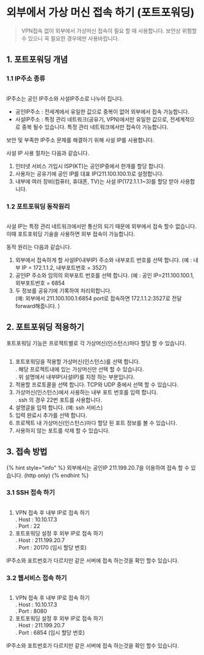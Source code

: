# 외부에서 가상 머신 접속 하기 (포트포워딩)

> VPN접속 없이 외부에서 가상머신 접속이 필요 할 때 사용합니다. 보안상 위험할 수 있으니 꼭 필요한 경우에만 사용바랍니다.&#x20;

## 1. 포트포워딩 개념

### 1.1  IP주소 종류&#x20;

<figure><img src="../../.gitbook/assets/image (59).png" alt=""><figcaption></figcaption></figure>

IP주소는 공인 IP주소와 사설IP주소로 나누어 집니다.&#x20;

* 공인IP주소 : 전세계에서 유일한 값으로 중복이 없어 외부에서 접속 가능합니다.&#x20;
* 사설IP주소 : 특정 관리 네트워크(공유기, VPN)에서만 유일한 값으로, 전세계적으로 중복 될수 있습니다. 특정 관리 네트워크에서만 접속이 가능합니다.&#x20;

보안 및 부족한 IP주소 문제를 해결하기 위해 사설 IP를 사용합니다.&#x20;

사설 IP 사용 절차는 다음과 같습니다.&#x20;

1. 인터넷 서비스 가입시 ISP(KT)는 공인IP중에서 한개를 할당 합니다.&#x20;
2. 사용자는 공유기에 공인 IP를 대표 IP(211.100.100.1)로 설정합니다.&#x20;
3. 내부에 여러 장비(컴퓨터, 휴대폰, TV)는 사설 IP(172.1.1.1\~3)를 할당 받아 사용합니다.&#x20;

### 1.2 포트포워딩 동작원리

<figure><img src="../../.gitbook/assets/image (61).png" alt=""><figcaption></figcaption></figure>

사설 IP는 특정 관리 네트워크에서만 통신의 되기 때문에 외부에서 접속 할수 없습니다. 이때 포트포워딩 기술을 사용하면 외부 접속이 가능합니다.&#x20;

동작 원리는 다음과 같습니다.&#x20;

1. 외부에서 접속하게 할 사설IP(내부IP) 주소와  내부포트 번호를 선택 합니다. (예 : 내부 IP = 172.1.1.2, 내부포트번호 = 3527)
2. 공인IP 주소와 임의의  외부포트 번호를 선택 합니다. (예 : 공인 IP=211.100.100.1,  외부포트번호 = 6854
3. 두 정보를 공유기에 기록하여 처리외합니다.  \
   (예: 외부에서 211.100.100.1:6854 port로 접속하면 172.1.1.2:3527로 전달forward해줍니다. )



## 2. 포트포워딩 적용하기&#x20;

포트포워딩 기능은 프로젝트별로 각 가상머신(인스턴스)마다 할당 할 수 있습니다.&#x20;

<figure><img src="../../.gitbook/assets/image (62).png" alt=""><figcaption></figcaption></figure>

1. 포트포워딩을 적용할 가상머신(인스턴스)를 선택 합니다. \
   . 해당 프로젝트내에 있는 가상머신만 선택 할 수 있습니다. \
   . 위 설명에서 내부IP(사설IP)를 지정 하는 부분입니다.
2. 적용할 프로토콜을 선택 합니다. TCP와 UDP 중에서 선택 할 수 있습니다.&#x20;
3. 가상머신(인스턴스)에서 사용하는 내부 포트 번호를 입력 합니다. \
   . ssh 의 경우 22번 포트를 사용합니다.&#x20;
4. 설명글을 입력 합니다. (예: ssh 서비스)
5. 입력 완료시 추가를 선택 합니다.&#x20;
6. 프로젝트 내 가상머신(인스턴스)마다 할당 된 포트 정보를 볼 수 있습니다.&#x20;
7. 사용하지 않는 포트를 삭제 할 수 있습니다.&#x20;

## 3. 접속 방법&#x20;

{% hint style="info" %}
외부에서는 공인IP 211.199.20.7을 이용하여 접속 할 수 있습니다. (http only)
{% endhint %}

### 3.1 SSH 접속 하기&#x20;

<figure><img src="../../.gitbook/assets/image (63).png" alt=""><figcaption></figcaption></figure>

1. VPN 접속 후 내부 IP로 접속 하기 \
   . Host : 10.10.17.3\
   . Port : 22
2. 포트포워딩 설정 후 외부 IP로 접속 하기 \
   . Host : 211.199.20.7\
   . Port : 20170 (임시 할당 번호)

IP주소와 포트번호가 다르지만 같은 서버에 접속 하는것을 확인 할수 있습니다.&#x20;



### 3.2 웹서비스 접속 하기&#x20;

<figure><img src="../../.gitbook/assets/image (64).png" alt=""><figcaption></figcaption></figure>

1. VPN 접속 후 내부 IP로 접속 하기 \
   . Host : 10.10.17.3\
   . Port : 8080
2. 포트포워딩 설정 후 외부 IP로 접속 하기 \
   . Host : 211.199.20.7\
   . Port : 6854 (임시 할당 번호)

IP주소와 포트번호가 다르지만 같은 서버에 접속 하는것을 확인 할수 있습니다.&#x20;
